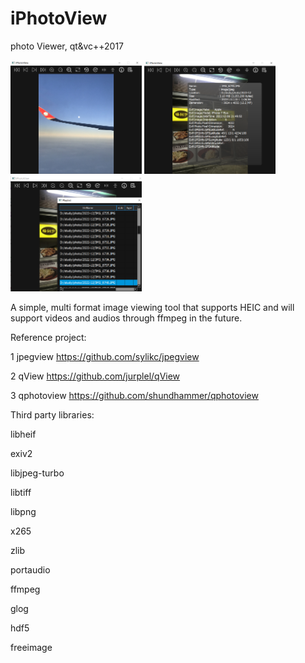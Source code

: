 # iPhotoView
photo Viewer, qt&amp;vc++2017

<img src="https://github.com/sxcong/iPhotoView/blob/main/readme/23.png" width="210px">
<img src="https://github.com/sxcong/iPhotoView/blob/main/readme/24.png" width="210px">
<img src="https://github.com/sxcong/iPhotoView/blob/main/readme/25.png" width="210px">


A simple, multi format image viewing tool that supports HEIC and will support videos and audios through ffmpeg in the future.

Reference project:

1 jpegview
https://github.com/sylikc/jpegview

2 qView
https://github.com/jurplel/qView

3 qphotoview
https://github.com/shundhammer/qphotoview

Third party libraries:

libheif

exiv2

libjpeg-turbo

libtiff

libpng

x265

zlib

portaudio

ffmpeg

glog

hdf5

freeimage




